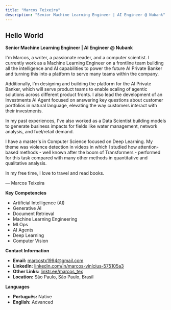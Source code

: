 ```yaml
---
title: "Marcos Teixeira"
description: "Senior Machine Learning Engineer | AI Engineer @ Nubank"
---
```


## Hello World

**Senior Machine Learning Engineer | AI Engineer @ Nubank**

I'm Marcos, a writer, a passionate reader, and a computer scientist. I currently work as a Machine Learning Engineer on a frontline team building all the intelligence and AI capabilities to power the future AI Private Banker and turning this into a platform to serve many teams within the company. 

Additionally, I'm designing and building the platform for the AI Private Banker, which will serve product teams to enable scaling of agentic solutions across different product fronts. I also lead the development of an Investments AI Agent focused on answering key questions about customer portfolios in natural language, elevating the way customers interact with their investments.

In my past experiences, I've also worked as a Data Scientist building models to generate business impacts for fields like water management, network analysis, and fuel/retail demand.

I have a master's in Computer Science focused on Deep Learning. My theme was violence detection in videos in which I studied how attention-based methods - well known after the boom of Transformers - performed for this task compared with many other methods in quantitative and qualitative analysis.

In my free time, I love to travel and read books.

— Marcos Teixeira

**Key Competencies**

* Artificial Intelligence (AI)
* Generative AI
* Document Retrieval
* Machine Learning Engineering
* MLOps
* AI Agents
* Deep Learning
* Computer Vision

**Contact Information**

* **Email:** marcostx1994@gmail.com
* **LinkedIn:** [linkedin.com/in/marcos-vinícius-575105a3](http://www.linkedin.com/in/marcos-vinícius-575105a3)
* **Other Links:** [linktr.ee/marcos_tex](https://linktr.ee/marcos_tex)
* **Location:** São Paulo, São Paulo, Brasil

**Languages**
* **Português:** Native 
* **English:** Advanced

